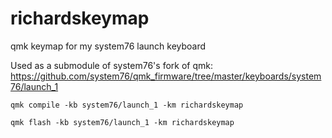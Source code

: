 # richardskeymap

qmk keymap for my system76 launch keyboard

Used as a submodule of system76's fork of qmk: https://github.com/system76/qmk_firmware/tree/master/keyboards/system76/launch_1

`qmk compile -kb system76/launch_1 -km richardskeymap`

`qmk flash -kb system76/launch_1 -km richardskeymap`

